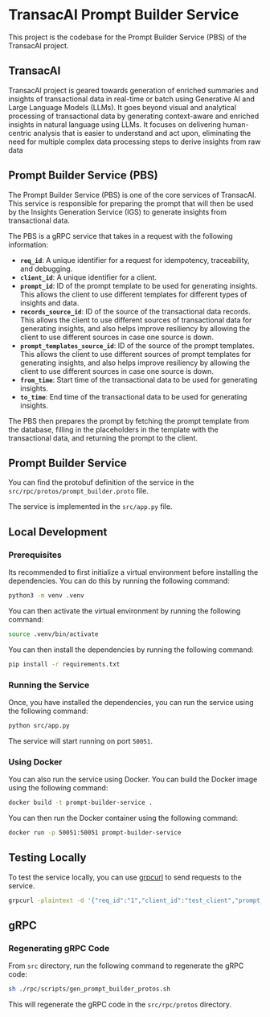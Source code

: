 # TransacAI Prompt Builder Service

This project is the codebase for the Prompt Builder Service (PBS) of the TransacAI project.

## TransacAI

TransacAI project is geared towards generation of enriched summaries and insights of transactional data in real-time or batch using Generative AI and Large Language Models (LLMs). It goes beyond visual and analytical processing of transactional data by generating context-aware and enriched insights in natural language using LLMs. It focuses on delivering human-centric analysis that is easier to understand and act upon, eliminating the need for multiple complex data processing steps to derive insights from raw data

## Prompt Builder Service (PBS)

The Prompt Builder Service (PBS) is one of the core services of TransacAI. This service is responsible for preparing the prompt that will then be used by the Insights Generation Service (IGS) to generate insights from transactional data.

The PBS is a gRPC service that takes in a request with the following information:

-   **`req_id`**: A unique identifier for a request for idempotency, traceability, and debugging.
-   **`client_id`**: A unique identifier for a client.
-   **`prompt_id`**: ID of the prompt template to be used for generating insights. This allows the client to use different templates for different types of insights and data.
-   **`records_source_id`**: ID of the source of the transactional data records. This allows the client to use different sources of transactional data for generating insights, and also helps improve resiliency by allowing the client to use different sources in case one source is down.
-   **`prompt_templates_source_id`**: ID of the source of the prompt templates. This allows the client to use different sources of prompt templates for generating insights, and also helps improve resiliency by allowing the client to use different sources in case one source is down.
-   **`from_time`**: Start time of the transactional data to be used for generating insights.
-   **`to_time`**: End time of the transactional data to be used for generating insights.

The PBS then prepares the prompt by fetching the prompt template from the database, filling in the placeholders in the template with the transactional data, and returning the prompt to the client.

## Prompt Builder Service

You can find the protobuf definition of the service in the `src/rpc/protos/prompt_builder.proto` file.

The service is implemented in the `src/app.py` file.

## Local Development

### Prerequisites

Its recommended to first initialize a virtual environment before installing the dependencies. You can do this by running the following command:

```bash
python3 -m venv .venv
```

You can then activate the virtual environment by running the following command:

```bash
source .venv/bin/activate
```

You can then install the dependencies by running the following command:

```bash
pip install -r requirements.txt
```

### Running the Service

Once, you have installed the dependencies, you can run the service using the following command:

```bash
python src/app.py
```

The service will start running on port `50051`.

### Using Docker

You can also run the service using Docker. You can build the Docker image using the following command:

```bash
docker build -t prompt-builder-service .
```

You can then run the Docker container using the following command:

```bash
docker run -p 50051:50051 prompt-builder-service
```

## Testing Locally

To test the service locally, you can use [grpcurl](https://github.com/fullstorydev/grpcurl) to send requests to the service.

```bash
grpcurl -plaintext -d '{"req_id":"1","client_id":"test_client","prompt_id":1,"records_source_id":"IN_MEMORY","prompt_templates_source_id":"SUPABASE","from_time":"2019-12-29T06:39:22","to_time":"2019-12-29T23:49:22"}' localhost:50051 prompt_builder.PromptBuilder/BuildPrompt
```

## gRPC

### Regenerating gRPC Code

From `src` directory, run the following command to regenerate the gRPC code:

```bash
sh ./rpc/scripts/gen_prompt_builder_protos.sh
```

This will regenerate the gRPC code in the `src/rpc/protos` directory.
